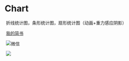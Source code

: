 # Chart

  折线统计图，条形统计图，扇形统计图（动画+重力感应阴影）<br>
  
  [我的简书](http://www.jianshu.com/p/241d19282aa5)  
  
  ![微信](https://github.com/zjd77065163/GIF/blob/master/WeChat.jpg)  
  
  ![](https://github.com/zjd77065163/GIF/blob/master/chart.gif)  
